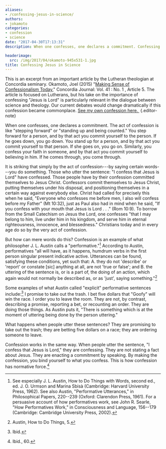 ```yaml
---
aliases:
- /confessing-jesus-in-science/
authors:
- jokamoto
categories:
- confession
- science
date: "2017-04-30T17:13:31"
description: When one confesses, one declares a commitment. Confessing is like "stepping forward" or "standing up and being counted."

headerimage:
  src: /img/2017/04/okamoto-945x531-1.jpg
title: Confessing Jesus in Science
---
```


This is an excerpt from an important article by the Lutheran theologian at Concordia seminary. Okamoto, Joel (2015) "[Making Sense of Confessionalism Today](http://scholar.csl.edu/cj/vol41/iss1/5)," Concordia Journal: Vol. 41 : No. 1 , Article 5. The article is focused on Lutherans, but his take on the importance of confessing "Jesus is Lord" is particularly relevant in the dialogue between science and theology. Our current debates would change dramatically if this confession became commonplace. [See my own confession here. ](https://peacefulscience.org/category/projects/a-confident-faith-in-science/)
{.editor-note}

When one confesses, one declares a commitment. The act of confession is like "stepping forward" or "standing up and being counted." You step forward for a person, and by that act you commit yourself to the person. If he goes down, you go down. You stand up for a person, and by that act you commit yourself to that person. If she goes on, you go on. Similarly, you confess your faith in someone, and by that act you commit yourself to believing in him. If he comes through, you come through.

It is striking that simply by the act of confession---by saying certain words---you do something. Those who utter the sentence: "I confess that Jesus is Lord" have confessed. Those people have by their confession committed themselves to Jesus Christ. Confessors commit themselves to Jesus Christ, putting themselves under his disposal, and positioning themselves in a certain way against everybody else. Christ had called for precisely this when he said, "Everyone who confesses me before men, I also will confess before my Father" (Mt 10:32), just as Paul also had in mind when he said, "If you confess with your mouth that Jesus is Lord . . ." (Rom 10:9). To borrow from the Small Catechism on Jesus the Lord, one confesses "that I may belong to him, live under him in his kingdom, and serve him in eternal righteousness, innocence, and blessedness." Christians today and in every age do so by the very act of confession.

But how can mere words do this? Confession is an example of what philosopher J. L. Austin calls a "performative."[^1] According to Austin, performatives "all will have, as it happens, humdrum verbs in the first person singular present indicative active. Utterances can be found, satisfying these conditions, yet such that: A. they do not 'describe' or 'report' or constate \[sic\] anything at all, are not 'true or false'; and B. the uttering of the sentence is, or is a part of, the doing of an action, which again would not normally be described as, or as 'just', saying something."[^2]

Some examples of what Austin called "explicit" performative sentences include:[^3] I promise to take out the trash. I bet five dollars that "Goofy" will win the race. I order you to leave the room. They are not, by contrast, describing a promise, reporting a bet, or recounting an order. They are doing those things. As Austin puts it, "There is something which is at the moment of uttering being done by the person uttering."

What happens when people utter these sentences? They are promising to take out the trash; they are betting five dollars on a race; they are ordering someone to leave.

Confession works in the same way. When people utter the sentence, "I confess that Jesus is Lord," they are confessing. They are not stating a fact about Jesus. They are enacting a commitment by speaking. By making the confession, you bind yourself to what you confess. This is how confession has normative force.[^4]

[^1]: See especially J. L. Austin, How to Do Things with Words, second ed., ed. J. O. Urmson and Marina Sbisà (Cambridge: Harvard University Press, 1962). See also Austin, "Performative Utterances," in Philosophical Papers, 220--239 (Oxford: Clarendon Press, 1961). For a persuasive account of how performatives work, see John R. Searle, "How Performatives Work," in Consciousness and Language, 156--179 (Cambridge: Cambridge University Press, 2002).

[^2]: Austin, How to Do Things, 5.

[^3]: Ibid.

[^4]: Ibid., 60.
